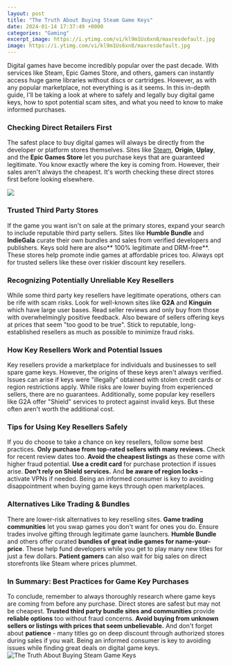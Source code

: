 ```yaml
---
layout: post
title: "The Truth About Buying Steam Game Keys"
date: 2024-01-14 17:37:49 +0000
categories: "Gaming"
excerpt_image: https://i.ytimg.com/vi/kl9m1Us6xn8/maxresdefault.jpg
image: https://i.ytimg.com/vi/kl9m1Us6xn8/maxresdefault.jpg
---
```


Digital games have become incredibly popular over the past decade. With services like Steam, Epic Games Store, and others, gamers can instantly access huge game libraries without discs or cartridges. However, as with any popular marketplace, not everything is as it seems. In this in-depth guide, I'll be taking a look at where to safely and legally buy digital game keys, how to spot potential scam sites, and what you need to know to make informed purchases.
### Checking Direct Retailers First
The safest place to buy digital games will always be directly from the developer or platform stores themselves. Sites like [Steam](https://store.fi.io.vn/collection/dog-mom), **Origin**, **Uplay**, and the **Epic Games Store** let you purchase keys that are guaranteed legitimate. You know exactly where the key is coming from. However, their sales aren't always the cheapest. It's worth checking these direct stores first before looking elsewhere.

![](https://www.lewebparis.com/wp-content/uploads/2018/10/steam.jpg)
### Trusted Third Party Stores 
If the game you want isn't on sale at the primary stores, expand your search to include reputable third party sellers. Sites like **Humble Bundle** and **IndieGala** curate their own bundles and sales from verified developers and publishers. Keys sold here are also** 100% legitimate and DRM-free**. These stores help promote indie games at affordable prices too. Always opt for trusted sellers like these over riskier discount key resellers.
### Recognizing Potentially Unreliable Key Resellers 
While some third party key resellers have legitimate operations, others can be rife with scam risks. Look for well-known sites like **G2A** and **Kinguin** which have large user bases. Read seller reviews and only buy from those with overwhelmingly positive feedback. Also beware of sellers offering keys at prices that seem "too good to be true". Stick to reputable, long-established resellers as much as possible to minimize fraud risks.
### How Key Resellers Work and Potential Issues    
Key resellers provide a marketplace for individuals and businesses to sell spare game keys. However, the origins of these keys aren't always verified. Issues can arise if keys were "illegally" obtained with stolen credit cards or region restrictions apply. While risks are lower buying from experienced sellers, there are no guarantees. Additionally, some popular key resellers like G2A offer "Shield" services to protect against invalid keys. But these often aren't worth the additional cost.
### Tips for Using Key Resellers Safely
If you do choose to take a chance on key resellers, follow some best practices. **Only purchase from top-rated sellers with many reviews.** Check for recent review dates too. **Avoid the cheapest listings** as these come with higher fraud potential. **Use a credit card** for purchase protection if issues arise. **Don't rely on Shield services.** And **be aware of region locks** – activate VPNs if needed. Being an informed consumer is key to avoiding disappointment when buying game keys through open marketplaces.
### Alternatives Like Trading & Bundles 
There are lower-risk alternatives to key reselling sites. **Game trading communities** let you swap games you don't want for ones you do. Ensure trades involve gifting through legitimate game launchers. **Humble Bundle** and others offer curated **bundles of great indie games for name-your-price**. These help fund developers while you get to play many new titles for just a few dollars. **Patient gamers** can also wait for big sales on direct storefronts like Steam where prices plummet.
### In Summary: Best Practices for Game Key Purchases
To conclude, remember to always thoroughly research where game keys are coming from before any purchase. Direct stores are safest but may not be cheapest. **Trusted third party bundle sites and communities** provide **reliable options** too without fraud concerns. **Avoid buying from unknown sellers or listings with prices that seem unbelievable.** And don't forget about **patience** - many titles go on deep discount through authorized stores during sales if you wait. Being an informed consumer is key to avoiding issues while finding great deals on digital game keys.
![The Truth About Buying Steam Game Keys](https://i.ytimg.com/vi/kl9m1Us6xn8/maxresdefault.jpg)